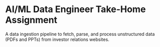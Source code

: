 # AI/ML Data Engineer Take-Home Assignment

A data ingestion pipeline to fetch, parse, and process unstructured data (PDFs and PPTs) from investor relations websites.